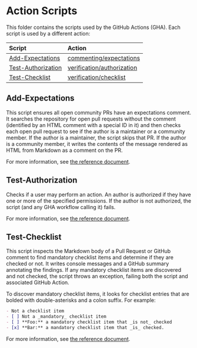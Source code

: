 # Action Scripts

This folder contains the scripts used by the GitHub Actions (GHA). Each script is used by a different
action:

|                   Script                   |                       Action                       |
| :----------------------------------------- | :------------------------------------------------- |
| [Add-Expectations][expectations-script]    | [commenting/expectations][expectations-action]     |
| [Test-Authorization][authorization-script] | [verification/authorization][authorization-action] |
| [Test-Checklist][checklist-script]         | [verification/checklist][checklist-action]         |

## Add-Expectations

This script ensures all open community PRs have an expectations comment. It searches the repository
for open pull requests without the comment (identified by an HTML comment with a special ID in it)
and then checks each open pull request to see if the author is a maintainer or a community member.
If the author is a maintainer, the script skips that PR. If the author is a community member, it
writes the contents of the message rendered as HTML from Markdown as a comment on the PR.

For more information, see [the reference document][expectations-doc].

## Test-Authorization

Checks if a user may perform an action. An author is authorized if they have one or more of the
specified permissions. If the author is not authorized, the script (and any GHA workflow calling it)
fails.

For more information, see [the reference document][authorization-doc].

## Test-Checklist

This script inspects the Markdown body of a Pull Request or GitHub comment to find mandatory
checklist items and determine if they are checked or not. It writes console messages and a GitHub
summary annotating the findings. If any mandatory checklist items are discovered and not checked,
the script throws an exception, failing both the script and associated GitHub Action.

To discover mandatory checklist items, it looks for checklist entries that are bolded with
double-asterisks and a colon suffix. For example:

```markdown
- Not a checklist item
- [ ] Not a _mandatory_ checklist item
- [ ] **Foo:** a mandatory checklist item that _is not_ checked
- [x] **Bar:** a mandatory checklist item that _is_ checked.
```

For more information, see [the reference document][checklist-doc].

<!-- reference links -->
[authorization-action]: ../../verification/authorization/v1/readme.md
[authorization-doc]:    ./Test-Authorization.md
[authorization-script]: ./Test-Authorization.ps1
[checklist-action]:     ../../verification/checklist/v1/readme.md
[checklist-doc]:        ./Add-Expectations.md
[checklist-script]:     ./Add-Expectations.ps1
[expectations-action]:  ../../commenting/expectations/v1/readme.md
[expectations-doc]:     ./Add-Expectations.md
[expectations-script]:  ./Add-Expectations.ps1
